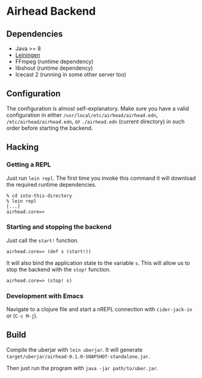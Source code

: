 # Airhead Backend

## Dependencies

- Java >= 8
- [Leiningen](https://leiningen.org/)
- FFmpeg (runtime dependency)
- libshout (runtime dependency)
- Icecast 2 (running in some other server too)

## Configuration

The configuration is almost self-explanatory. Make sure you have a
valid configuration in either `/usr/local/etc/airhead/airhead.edn`,
`/etc/airhead/airhead.edn`, or `./airhead.edn` (current directory)
in such order before starting the backend.

## Hacking

### Getting a REPL

Just run `lein repl`. The first time you invoke this command it will download
the required runtime dependencies.

```
% cd into-this-directory
% lein repl
[...]
airhead.core=>
```

### Starting and stopping the backend

Just call the `start!` function.

```
airhead.core=> (def s (start!))
```

It will also bind the application state to the variable `s`. This will allow us
to stop the backend with the `stop!` function.

```
airhead.core=> (stop! s)
```

### Development with Emacs

Navigate to a clojure file and start a nREPL connection with
`cider-jack-in` or (`C-c M-j`).

## Build

Compile the uberjar with `lein uberjar`.
It will generate `target/uberjar/airhead-0.1.0-SNAPSHOT-standalone.jar`.

Then just run the program with `java -jar path/to/uber.jar`.
